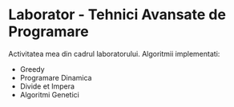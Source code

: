 # Laborator - Tehnici Avansate de Programare

Activitatea mea din cadrul laboratorului. 
Algoritmii implementati:
- Greedy
- Programare Dinamica
- Divide et Impera
- Algoritmi Genetici
